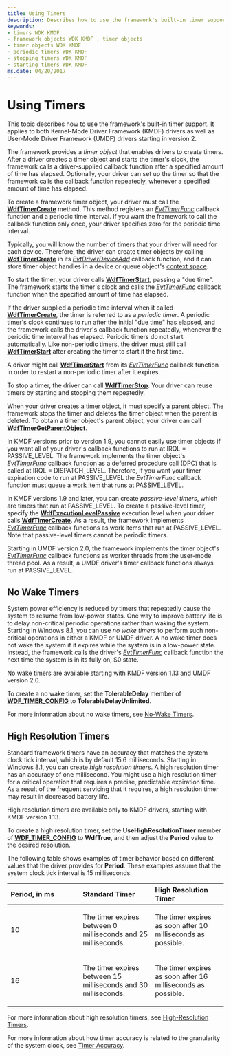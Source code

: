 ```yaml
---
title: Using Timers
description: Describes how to use the framework's built-in timer support. Applies to both KMDF drivers as well as UMDF drivers starting in version 2.
keywords:
- timers WDK KMDF
- framework objects WDK KMDF , timer objects
- timer objects WDK KMDF
- periodic timers WDK KMDF
- stopping timers WDK KMDF
- starting timers WDK KMDF
ms.date: 04/20/2017
---
```


# Using Timers


This topic describes how to use the framework's built-in timer support. It applies to both Kernel-Mode Driver Framework (KMDF) drivers as well as User-Mode Driver Framework (UMDF) drivers starting in version 2.

The framework provides a *timer object* that enables drivers to create timers. After a driver creates a timer object and starts the timer's clock, the framework calls a driver-supplied callback function after a specified amount of time has elapsed. Optionally, your driver can set up the timer so that the framework calls the callback function repeatedly, whenever a specified amount of time has elapsed.

To create a framework timer object, your driver must call the [**WdfTimerCreate**](/windows-hardware/drivers/ddi/wdftimer/nf-wdftimer-wdftimercreate) method. This method registers an [*EvtTimerFunc*](/windows-hardware/drivers/ddi/wdftimer/nc-wdftimer-evt_wdf_timer) callback function and a periodic time interval. If you want the framework to call the callback function only once, your driver specifies zero for the periodic time interval.

Typically, you will know the number of timers that your driver will need for each device. Therefore, the driver can create timer objects by calling [**WdfTimerCreate**](/windows-hardware/drivers/ddi/wdftimer/nf-wdftimer-wdftimercreate) in its [*EvtDriverDeviceAdd*](/windows-hardware/drivers/ddi/wdfdriver/nc-wdfdriver-evt_wdf_driver_device_add) callback function, and it can store timer object handles in a device or queue object's [context space](framework-object-context-space.md).

To start the timer, your driver calls [**WdfTimerStart**](/windows-hardware/drivers/ddi/wdftimer/nf-wdftimer-wdftimerstart), passing a "due time". The framework starts the timer's clock and calls the [*EvtTimerFunc*](/windows-hardware/drivers/ddi/wdftimer/nc-wdftimer-evt_wdf_timer) callback function when the specified amount of time has elapsed.

If the driver supplied a periodic time interval when it called [**WdfTimerCreate**](/windows-hardware/drivers/ddi/wdftimer/nf-wdftimer-wdftimercreate), the timer is referred to as a *periodic timer*. A periodic timer's clock continues to run after the initial "due time" has elapsed, and the framework calls the driver's callback function repeatedly, whenever the periodic time interval has elapsed. Periodic timers do not start automatically. Like non-periodic timers, the driver must still call [**WdfTimerStart**](/windows-hardware/drivers/ddi/wdftimer/nf-wdftimer-wdftimerstart) after creating the timer to start it the first time.

A driver might call [**WdfTimerStart**](/windows-hardware/drivers/ddi/wdftimer/nf-wdftimer-wdftimerstart) from its [*EvtTimerFunc*](/windows-hardware/drivers/ddi/wdftimer/nc-wdftimer-evt_wdf_timer) callback function in order to restart a non-periodic timer after it expires.

To stop a timer, the driver can call [**WdfTimerStop**](/windows-hardware/drivers/ddi/wdftimer/nf-wdftimer-wdftimerstop). Your driver can reuse timers by starting and stopping them repeatedly.

When your driver creates a timer object, it must specify a parent object. The framework stops the timer and deletes the timer object when the parent is deleted. To obtain a timer object's parent object, your driver can call [**WdfTimerGetParentObject**](/windows-hardware/drivers/ddi/wdftimer/nf-wdftimer-wdftimergetparentobject).

In KMDF versions prior to version 1.9, you cannot easily use timer objects if you want all of your driver's callback functions to run at IRQL = PASSIVE\_LEVEL. The framework implements the timer object's [*EvtTimerFunc*](/windows-hardware/drivers/ddi/wdftimer/nc-wdftimer-evt_wdf_timer) callback function as a deferred procedure call (DPC) that is called at IRQL = DISPATCH\_LEVEL. Therefore, if you want your timer expiration code to run at PASSIVE\_LEVEL the *EvtTimerFunc* callback function must queue a [work item](using-framework-work-items.md) that runs at PASSIVE\_LEVEL.

In KMDF versions 1.9 and later, you can create *passive-level timers*, which are timers that run at PASSIVE\_LEVEL. To create a passive-level timer, specify the [**WdfExecutionLevelPassive**](/windows-hardware/drivers/ddi/wdfobject/ne-wdfobject-_wdf_execution_level) execution level when your driver calls [**WdfTimerCreate**](/windows-hardware/drivers/ddi/wdftimer/nf-wdftimer-wdftimercreate). As a result, the framework implements [*EvtTimerFunc*](/windows-hardware/drivers/ddi/wdftimer/nc-wdftimer-evt_wdf_timer) callback functions as work items that run at PASSIVE\_LEVEL. Note that passive-level timers cannot be periodic timers.

Starting in UMDF version 2.0, the framework implements the timer object's [*EvtTimerFunc*](/windows-hardware/drivers/ddi/wdftimer/nc-wdftimer-evt_wdf_timer) callback functions as worker threads from the user-mode thread pool. As a result, a UMDF driver's timer callback functions always run at PASSIVE\_LEVEL.

## No Wake Timers


System power efficiency is reduced by timers that repeatedly cause the system to resume from low-power states. One way to improve battery life is to delay non-critical periodic operations rather than waking the system. Starting in Windows 8.1, you can use *no wake timers* to perform such non-critical operations in either a KMDF or UMDF driver. A no wake timer does not wake the system if it expires while the system is in a low-power state. Instead, the framework calls the driver's [*EvtTimerFunc*](/windows-hardware/drivers/ddi/wdftimer/nc-wdftimer-evt_wdf_timer) callback function the next time the system is in its fully on, S0 state.

No wake timers are available starting with KMDF version 1.13 and UMDF version 2.0.

To create a no wake timer, set the **TolerableDelay** member of [**WDF\_TIMER\_CONFIG**](/windows-hardware/drivers/ddi/wdftimer/ns-wdftimer-_wdf_timer_config) to **TolerableDelayUnlimited**.

For more information about no wake timers, see [No-Wake Timers](../kernel/no-wake-timers.md).

## High Resolution Timers


Standard framework timers have an accuracy that matches the system clock tick interval, which is by default 15.6 milliseconds. Starting in Windows 8.1, you can create *high resolution timers*. A high resolution timer has an accuracy of one millisecond. You might use a high resolution timer for a critical operation that requires a precise, predictable expiration time. As a result of the frequent servicing that it requires, a high resolution timer may result in decreased battery life.

High resolution timers are available only to KMDF drivers, starting with KMDF version 1.13.

To create a high resolution timer, set the **UseHighResolutionTimer** member of [**WDF\_TIMER\_CONFIG**](/windows-hardware/drivers/ddi/wdftimer/ns-wdftimer-_wdf_timer_config) to **WdfTrue**, and then adjust the **Period** value to the desired resolution.

The following table shows examples of timer behavior based on different values that the driver provides for **Period**. These examples assume that the system clock tick interval is 15 milliseconds.

<table>
<colgroup>
<col width="33%" />
<col width="33%" />
<col width="33%" />
</colgroup>
<thead>
<tr class="header">
<th align="left">Period, in ms</th>
<th align="left">Standard Timer</th>
<th align="left">High Resolution Timer</th>
</tr>
</thead>
<tbody>
<tr class="odd">
<td align="left"><p>10</p></td>
<td align="left"><p>The timer expires between 0 milliseconds and 25 milliseconds.</p></td>
<td align="left"><p>The timer expires as soon after 10 milliseconds as possible.</p></td>
</tr>
<tr class="even">
<td align="left"><p>16</p></td>
<td align="left"><p>The timer expires between 15 milliseconds and 30 milliseconds.</p></td>
<td align="left"><p>The timer expires as soon after 16 milliseconds as possible.</p></td>
</tr>
</tbody>
</table>

 

For more information about high resolution timers, see [High-Resolution Timers](../kernel/high-resolution-timers.md).

For more information about how timer accuracy is related to the granularity of the system clock, see [Timer Accuracy](../kernel/timer-accuracy.md).

 

